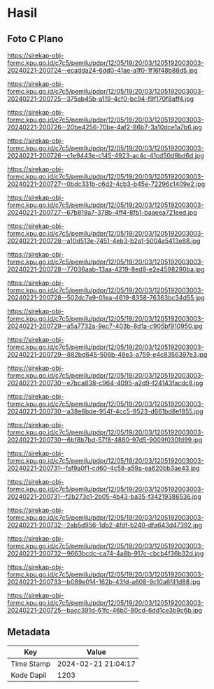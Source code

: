 # Hasil

## Foto C Plano

https://sirekap-obj-formc.kpu.go.id/c7c5/pemilu/pdpr/12/05/19/20/03/1205192003003-20240221-200724--ecadda24-6dd0-41ae-a1f0-1f16f48b88d5.jpg

https://sirekap-obj-formc.kpu.go.id/c7c5/pemilu/pdpr/12/05/19/20/03/1205192003003-20240221-200725--375ab45b-a119-4cf0-bc94-f9f170f8aff4.jpg

https://sirekap-obj-formc.kpu.go.id/c7c5/pemilu/pdpr/12/05/19/20/03/1205192003003-20240221-200726--20be4256-70be-4af2-86b7-3a10dce1a7b6.jpg

https://sirekap-obj-formc.kpu.go.id/c7c5/pemilu/pdpr/12/05/19/20/03/1205192003003-20240221-200726--c1e9443e-c145-4923-ac4c-41cd50d9bd6d.jpg

https://sirekap-obj-formc.kpu.go.id/c7c5/pemilu/pdpr/12/05/19/20/03/1205192003003-20240221-200727--0bdc331b-c6d2-4cb3-b45e-72296c1409e2.jpg

https://sirekap-obj-formc.kpu.go.id/c7c5/pemilu/pdpr/12/05/19/20/03/1205192003003-20240221-200727--67b819a7-378b-4ff4-8fb1-baaeea721eed.jpg

https://sirekap-obj-formc.kpu.go.id/c7c5/pemilu/pdpr/12/05/19/20/03/1205192003003-20240221-200728--a10d513e-7451-4eb3-b2a1-5004a5413e88.jpg

https://sirekap-obj-formc.kpu.go.id/c7c5/pemilu/pdpr/12/05/19/20/03/1205192003003-20240221-200728--77036aab-13aa-4219-8ed8-e2e4598290ba.jpg

https://sirekap-obj-formc.kpu.go.id/c7c5/pemilu/pdpr/12/05/19/20/03/1205192003003-20240221-200728--502dc7e9-01ea-4619-8358-76363bc34d55.jpg

https://sirekap-obj-formc.kpu.go.id/c7c5/pemilu/pdpr/12/05/19/20/03/1205192003003-20240221-200729--a5a7732a-9ec7-403b-8d1a-c905bf910950.jpg

https://sirekap-obj-formc.kpu.go.id/c7c5/pemilu/pdpr/12/05/19/20/03/1205192003003-20240221-200729--882bd645-506b-48e3-a759-e4c8356397e3.jpg

https://sirekap-obj-formc.kpu.go.id/c7c5/pemilu/pdpr/12/05/19/20/03/1205192003003-20240221-200730--e7bca838-c964-4095-a2d9-f24143facdc8.jpg

https://sirekap-obj-formc.kpu.go.id/c7c5/pemilu/pdpr/12/05/19/20/03/1205192003003-20240221-200730--a38e6bde-954f-4cc5-9523-d661bd8e1855.jpg

https://sirekap-obj-formc.kpu.go.id/c7c5/pemilu/pdpr/12/05/19/20/03/1205192003003-20240221-200730--6bf8b7bd-57f8-4880-97d5-9009f030fd99.jpg

https://sirekap-obj-formc.kpu.go.id/c7c5/pemilu/pdpr/12/05/19/20/03/1205192003003-20240221-200731--faf9a0f1-cd60-4c58-a59a-ea620bb3ae43.jpg

https://sirekap-obj-formc.kpu.go.id/c7c5/pemilu/pdpr/12/05/19/20/03/1205192003003-20240221-200731--f2b273c1-2b05-4b43-ba35-f34219386536.jpg

https://sirekap-obj-formc.kpu.go.id/c7c5/pemilu/pdpr/12/05/19/20/03/1205192003003-20240221-200732--2ab5d956-1db2-4fdf-b240-dfa643d47392.jpg

https://sirekap-obj-formc.kpu.go.id/c7c5/pemilu/pdpr/12/05/19/20/03/1205192003003-20240221-200732--9663bcdc-ca74-4a8b-917c-cbcb4f36b32d.jpg

https://sirekap-obj-formc.kpu.go.id/c7c5/pemilu/pdpr/12/05/19/20/03/1205192003003-20240221-200733--b089e014-162b-43fd-a608-9c10a6f41d88.jpg

https://sirekap-obj-formc.kpu.go.id/c7c5/pemilu/pdpr/12/05/19/20/03/1205192003003-20240221-200725--bacc391d-61fc-46b0-80cd-6dd1ce3b9c6b.jpg


## Metadata

| Key        | Value               |
| ---------- | ------------------- |
| Time Stamp | 2024-02-21 21:04:17 |
| Kode Dapil | 1203                |



